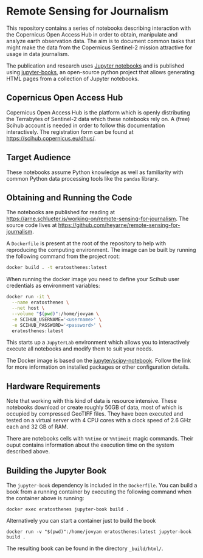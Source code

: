 # Remote Sensing for Journalism

This repository contains a series of notebooks describing interaction with the Copernicus Open Access Hub in order to obtain, manipulate and analyze earth observation data.
The aim is to document common tasks that might make the data from the Copernicus Sentinel-2 mission attractive for usage in data journalism.

The publication and research uses [Jupyter notebooks](https://jupyter.org) and is published using [jupyter-books](https://jupyter-book.org), an open-source python project that allows generating HTML pages from a collection of Jupyter notebooks.

## Copernicus Open Access Hub

Copernicus Open Access Hub is the platform which is openly distributing the Terrabytes of Sentinel-2 data which these notebooks rely on.
A (free) Scihub account is needed in order to follow this documentation interactively.
The registration form can be found at https://scihub.copernicus.eu/dhus/. 

## Target Audience

These notebooks assume Python knowledge as well as familiarity with common Python data processing tools like the `pandas` library.

## Obtaining and Running the Code

The notebooks are published for reading at https://arne.schlueter.is/working-on/remote-sensing-for-journalism.
The source code lives at https://github.com/heyarne/remote-sensing-for-journalism.

A `Dockerfile` is present at the root of the repository to help with reproducing the computing environment.
The image can be built by running the following command from the project root:

``` bash
docker build . -t eratosthenes:latest
```

When running the docker image you need to define your Scihub user credentials as environment variables:

``` bash
docker run -it \
  --name eratosthenes \
  --net host \
  --volume "$(pwd)":/home/jovyan \
  -e SCIHUB_USERNAME='<username>' \
  -e SCIHUB_PASSWORD='<password>' \
  eratosthenes:latest
```

This starts up a `JupyterLab` environment which allows you to interactively execute all notebooks and modify them to suit your needs.

The Docker image is based on the [jupyter/scipy-notebook](https://github.com/jupyter/docker-stacks/tree/master/scipy-notebook).
Follow the link for more information on installed packages or other configuration details.

## Hardware Requirements

Note that working with this kind of data is resource intensive.
These notebooks download or create roughly 50GB of data, most of which is occupied by compressed GeoTIFF files.
They have been executed and tested on a virtual server with 4 CPU cores with a clock speed of 2.6 GHz each and 32 GB of RAM.

There are notebooks cells with `%%time` or `%%timeit` magic commands.
Their ouput contains information about the execution time on the system described above.

## Building the Jupyter Book

The `jupyter-book` dependency is included in the `Dockerfile`.
You can build a book from a running container by executing the following command when the container above is running:

```
docker exec eratosthenes jupyter-book build .
```

Alternatively you can start a container just to build the book

```
docker run -v "$(pwd)":/home/jovyan eratosthenes:latest jupyter-book build .
```

The resulting book can be found in the directory `_build/html/`.
